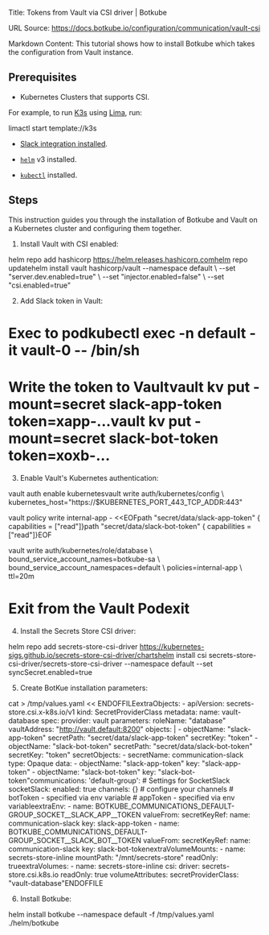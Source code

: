 Title: Tokens from Vault via CSI driver | Botkube

URL Source: https://docs.botkube.io/configuration/communication/vault-csi

Markdown Content:
This tutorial shows how to install Botkube which takes the configuration from Vault instance.

Prerequisites[​](#prerequisites"DirectlinktoPrerequisites")
---------------------------------------------------------------

*   Kubernetes Clusters that supports CSI.

For example, to run [K3s](https://k3s.io/) using [Lima](https://github.com/lima-vm/lima), run:

limactl start template://k3s

*   [Slack integration installed](https://docs.botkube.io/installation/slack/#install-botkube-slack-app-to-your-slack-workspace).

*   [`helm`](https://helm.sh/docs/intro/install/) v3 installed.

*   [`kubectl`](https://kubernetes.io/docs/tasks/tools/#kubectl) installed.


Steps[​](#steps"DirectlinktoSteps")
---------------------------------------

This instruction guides you through the installation of Botkube and Vault on a Kubernetes cluster and configuring them together.

1.  Install Vault with CSI enabled:

helm repo add hashicorp https://helm.releases.hashicorp.comhelm repo updatehelm install vault hashicorp/vault --namespace default \    --set "server.dev.enabled=true" \    --set "injector.enabled=false" \    --set "csi.enabled=true"

2.  Add Slack token in Vault:

# Exec to podkubectl exec -n default -it vault-0 -- /bin/sh

# Write the token to Vaultvault kv put -mount=secret slack-app-token token=xapp-...vault kv put -mount=secret slack-bot-token token=xoxb-...

3.  Enable Vault's Kubernetes authentication:

vault auth enable kubernetesvault write auth/kubernetes/config \    kubernetes_host="https://$KUBERNETES_PORT_443_TCP_ADDR:443"

vault policy write internal-app - <<EOFpath "secret/data/slack-app-token" {  capabilities = ["read"]}path "secret/data/slack-bot-token" {  capabilities = ["read"]}EOF

vault write auth/kubernetes/role/database \    bound_service_account_names=botkube-sa \    bound_service_account_namespaces=default \    policies=internal-app \    ttl=20m

# Exit from the Vault Podexit

4.  Install the Secrets Store CSI driver:

helm repo add secrets-store-csi-driver https://kubernetes-sigs.github.io/secrets-store-csi-driver/chartshelm install csi secrets-store-csi-driver/secrets-store-csi-driver \--namespace default \--set syncSecret.enabled=true

5.  Create BotKue installation parameters:

cat > /tmp/values.yaml << ENDOFFILEextraObjects:  - apiVersion: secrets-store.csi.x-k8s.io/v1    kind: SecretProviderClass    metadata:      name: vault-database    spec:      provider: vault      parameters:        roleName: "database"        vaultAddress: "http://vault.default:8200"        objects: |          - objectName: "slack-app-token"            secretPath: "secret/data/slack-app-token"            secretKey: "token"          - objectName: "slack-bot-token"            secretPath: "secret/data/slack-bot-token"            secretKey: "token"      secretObjects:      - secretName: communication-slack        type: Opaque        data:        - objectName: "slack-app-token"          key: "slack-app-token"        - objectName: "slack-bot-token"          key: "slack-bot-token"communications:  'default-group':  # Settings for SocketSlack    socketSlack:      enabled: true      channels: {} # configure your channels      # botToken - specified via env variable      # appToken - specified via env variableextraEnv:  - name: BOTKUBE_COMMUNICATIONS_DEFAULT-GROUP_SOCKET__SLACK_APP__TOKEN    valueFrom:      secretKeyRef:        name: communication-slack        key: slack-app-token  - name: BOTKUBE_COMMUNICATIONS_DEFAULT-GROUP_SOCKET__SLACK_BOT__TOKEN    valueFrom:      secretKeyRef:        name: communication-slack        key: slack-bot-tokenextraVolumeMounts:  - name: secrets-store-inline    mountPath: "/mnt/secrets-store"    readOnly: trueextraVolumes:  - name: secrets-store-inline    csi:      driver: secrets-store.csi.k8s.io      readOnly: true      volumeAttributes:        secretProviderClass: "vault-database"ENDOFFILE

6.  Install Botkube:

helm install botkube --namespace default \-f /tmp/values.yaml \./helm/botkube
